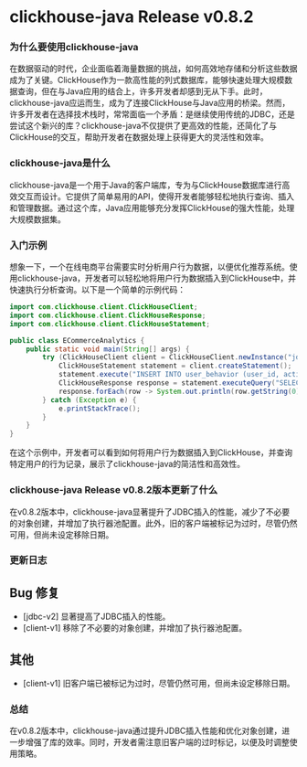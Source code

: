 # clickhouse-java Release v0.8.2
### 为什么要使用clickhouse-java

在数据驱动的时代，企业面临着海量数据的挑战，如何高效地存储和分析这些数据成为了关键。ClickHouse作为一款高性能的列式数据库，能够快速处理大规模数据查询，但在与Java应用的结合上，许多开发者却感到无从下手。此时，clickhouse-java应运而生，成为了连接ClickHouse与Java应用的桥梁。然而，许多开发者在选择技术栈时，常常面临一个矛盾：是继续使用传统的JDBC，还是尝试这个新兴的库？clickhouse-java不仅提供了更高效的性能，还简化了与ClickHouse的交互，帮助开发者在数据处理上获得更大的灵活性和效率。

### clickhouse-java是什么

clickhouse-java是一个用于Java的客户端库，专为与ClickHouse数据库进行高效交互而设计。它提供了简单易用的API，使得开发者能够轻松地执行查询、插入和管理数据。通过这个库，Java应用能够充分发挥ClickHouse的强大性能，处理大规模数据集。

### 入门示例

想象一下，一个在线电商平台需要实时分析用户行为数据，以便优化推荐系统。使用clickhouse-java，开发者可以轻松地将用户行为数据插入到ClickHouse中，并快速执行分析查询。以下是一个简单的示例代码：

```java
import com.clickhouse.client.ClickHouseClient;
import com.clickhouse.client.ClickHouseResponse;
import com.clickhouse.client.ClickHouseStatement;

public class ECommerceAnalytics {
    public static void main(String[] args) {
        try (ClickHouseClient client = ClickHouseClient.newInstance("jdbc:clickhouse://localhost:8123")) {
            ClickHouseStatement statement = client.createStatement();
            statement.execute("INSERT INTO user_behavior (user_id, action) VALUES (1, 'view')");
            ClickHouseResponse response = statement.executeQuery("SELECT action FROM user_behavior WHERE user_id = 1");
            response.forEach(row -> System.out.println(row.getString(0)));
        } catch (Exception e) {
            e.printStackTrace();
        }
    }
}
```

在这个示例中，开发者可以看到如何将用户行为数据插入到ClickHouse，并查询特定用户的行为记录，展示了clickhouse-java的简洁性和高效性。

### clickhouse-java Release v0.8.2版本更新了什么

在v0.8.2版本中，clickhouse-java显著提升了JDBC插入的性能，减少了不必要的对象创建，并增加了执行器池配置。此外，旧的客户端被标记为过时，尽管仍然可用，但尚未设定移除日期。

### 更新日志

## Bug 修复
- [jdbc-v2] 显著提高了JDBC插入的性能。
- [client-v1] 移除了不必要的对象创建，并增加了执行器池配置。

## 其他
- [client-v1] 旧客户端已被标记为过时，尽管仍然可用，但尚未设定移除日期。

### 总结

在v0.8.2版本中，clickhouse-java通过提升JDBC插入性能和优化对象创建，进一步增强了库的效率。同时，开发者需注意旧客户端的过时标记，以便及时调整使用策略。